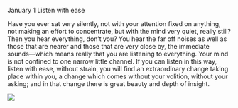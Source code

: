 January 1
Listen with ease

Have you ever sat very silently, not with your attention fixed on anything, not making an effort to concentrate, but with the mind very quiet, really still? Then you hear everything, don’t you? You hear the far off noises as well as those that are nearer and those that are very close by, the immediate sounds—which means really that you are listening to everything. Your mind is not confined to one narrow little channel. If you can listen in this way, listen with ease, without strain, you will find an extraordinary change taking place within you, a change which comes without your volition, without your asking; and in that change there is great beauty and depth of insight.

[![](https://mermaid.ink/img/pako:eNpVklFv2jAUhf-K5WeKskBCkkqVCgmUbnSaqFZpCQ8WuSFWwzVybqamiP9e2xEaezv2_XzOta_PfK9K4Ak_aHGq2Wt6XyBjj_lWEvsNumdb2QBS0-_Y3d0Dm-cvithGvEs8MIEsqyqliZFiC4V7A2pBsHMWjl_kG4nl4PSrk0CuNne1NP8hWwK0p7O_hqDauDpgMQBWpk5mLtdkVBKhtCd-IrBFLRChufFcXj3fJNUsEy3c-C2tzJxc5dmH6VXpUqIwvVmnw8AuB8DKlZNP-UpB6xxVZ15FNZKkwt0_Yv0_8di-Xy-ydvXnfKVBEJuD6KhnEm_zngbEymcnv-cpnEz3qmJrbOWhph0f8SPoo5ClmdTZogWnGo5Q8MTIEirRNVTwAi8GNSFq2-OeJ6Q7GPHuVJqppFKYGR95UommNbsngTw58w-ehNOxP_XDaBIHged7k9mI9zyZ-ePYC79NpkE8C70gii4j_qmUMfDGUeAFcRgFfhxP_MifXTOyUpLS11xwq83wv9w3c6l_nIlFLl9YHsV_?type=png)](https://mermaid.live/edit#pako:eNpVklFv2jAUhf-K5WeKskBCkkqVCgmUbnSaqFZpCQ8WuSFWwzVybqamiP9e2xEaezv2_XzOta_PfK9K4Ak_aHGq2Wt6XyBjj_lWEvsNumdb2QBS0-_Y3d0Dm-cvithGvEs8MIEsqyqliZFiC4V7A2pBsHMWjl_kG4nl4PSrk0CuNne1NP8hWwK0p7O_hqDauDpgMQBWpk5mLtdkVBKhtCd-IrBFLRChufFcXj3fJNUsEy3c-C2tzJxc5dmH6VXpUqIwvVmnw8AuB8DKlZNP-UpB6xxVZ15FNZKkwt0_Yv0_8di-Xy-ydvXnfKVBEJuD6KhnEm_zngbEymcnv-cpnEz3qmJrbOWhph0f8SPoo5ClmdTZogWnGo5Q8MTIEirRNVTwAi8GNSFq2-OeJ6Q7GPHuVJqppFKYGR95UommNbsngTw58w-ehNOxP_XDaBIHged7k9mI9zyZ-ePYC79NpkE8C70gii4j_qmUMfDGUeAFcRgFfhxP_MifXTOyUpLS11xwq83wv9w3c6l_nIlFLl9YHsV_)